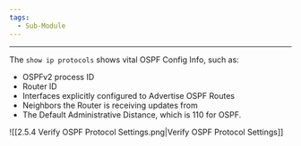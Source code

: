 ```yaml
---
tags:
  - Sub-Module
---
```


---
The `show ip protocols` shows vital OSPF Config Info, such as:
- OSPFv2 process ID
- Router ID
- Interfaces explicitly configured to Advertise OSPF Routes
- Neighbors the Router is receiving updates from
- The Default Administrative Distance, which is 110 for OSPF.

![[2.5.4 Verify OSPF Protocol Settings.png|Verify OSPF Protocol Settings]]